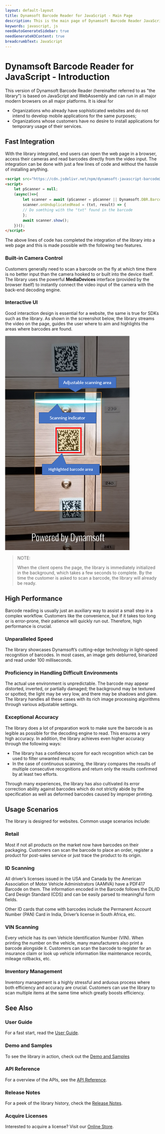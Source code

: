 ```yaml
---
layout: default-layout
title: Dynamsoft Barcode Reader for JavaScript - Main Page
description: This is the main page of Dynamsoft Barcode Reader JavaScript SDK.
keywords: javascript, js
needAutoGenerateSidebar: true
needGenerateH3Content: true
breadcrumbText: JavaScript
---
```


# Dynamsoft Barcode Reader for JavaScript - Introduction

This version of Dynamsoft Barcode Reader (hereinafter referred to as "the library") is based on JavaScript and WebAssembly and can run in all major modern browsers on all major platforms. It is ideal for 

* Organizations who already have sophisticated websites and do not intend to develop mobile applications for the same purposes;
* Organizations whose customers have no desire to install applications for temporary usage of their services.

## Fast Integration

With the library integrated, end users can open the web page in a browser, access their cameras and read barcodes directly from the video input. The integration can be done with just a few lines of code and without the hassle of installing anything.

``` html
<script src="https://cdn.jsdelivr.net/npm/dynamsoft-javascript-barcode@8.8.0/dist/dbr.js"></script>
<script>
    let pScanner = null;
    (async()=>{
        let scanner = await (pScanner = pScanner || Dynamsoft.DBR.BarcodeScanner.createInstance());
        scanner.onUnduplicatedRead = (txt, result) => {
        // Do somthing with the "txt" found in the barcode
        };
        await scanner.show();
    })();
</script>
```

The above lines of code has completed the integration of the library into a web page and this is made possible with the following two features.

### Built-in Camera Control

Customers generally need to scan a barcode on the fly at which time there is no better input than the camera hooked to or built into the device itself. The library uses the powerful **MediaDevices** interface (provided by the browser itself) to instantly connect the video input of the camera with the back-end decoding engine.

### Interactive UI

Good interaction design is essential for a website, the same is true for SDKs such as the library. As shown in the screenshot below, the library streams the video on the page, guides the user where to aim and highlights the areas where barcodes are found.

![Interactive UI](assets/interactive-ui.png)

> NOTE: 
> 
> When the client opens the page, the library is immediately initialized in the background, which takes a few seconds to complete. By the time the customer is asked to scan a barcode, the library will already be ready.

## High Performance

Barcode reading is usually just an auxiliary way to assist a small step in a complex workflow. Customers like the convenience, but if it takes too long or is error-prone, their patience will quickly run out. Therefore, high performance is crucial.

### Unparalleled Speed

The library showcases Dynamsoft’s cutting-edge technology in light-speed recognition of barcodes. In most cases, an image gets deblurred, binarized and read under 100 milliseconds. 

<!--TODO

add more info (APIs, etc.) on how we achieve better speed

-->

### Proficiency in Handling Difficult Environments

The actual use environment is unpredictable. The barcode may appear distorted, inverted, or partially damaged; the background may be textured or spotted; the light may be very low, and there may be shadows and glare. The library handles all these cases with its rich image processing algorithms through various adjustable settings.

<!--TODO

add more info (APIs, etc.) on how we handle these tough codes

-->

### Exceptional Accuracy

The library does a lot of preparation work to make sure the barcode is as legible as possible for the decoding engine to read. This ensures a very high accuracy. In addition, the library achieves even higher accuracy through the following ways:

* The library has a confidence score for each recognition which can be used to filter unwanted results;
* In the case of continuous scanning, the library compares the results of multiple consecutive recognitions and return only the results confirmed by at least two efforts.

Through many experiences, the library has also cultivated its error correction ability against barcodes which do not strictly abide by the specification as well as deformed barcodes caused by improper printing.

## Usage Scenarios

The library is designed for websites. Common usage scenarios include:

### Retail

Most if not all products on the market now have barcodes on their packaging. Customers can scan the barcode to place an order, register a product for post-sales service or just trace the product to its origin.

### ID Scanning

All driver’s licenses issued in the USA and Canada by the American Association of Motor Vehicle Administrators (AAMVA) have a PDF417 Barcode on them. The information encoded in the Barcode follows the DL/ID Card Design Standard (CDS) and can be easily parsed to meaningful form fields.

Other ID cards that come with barcodes include the Permanent Account Number (PAN) Card in India, Driver’s license in South Africa, etc.

### VIN Scanning

Every vehicle has its own Vehicle Identification Number (VIN). When printing the number on the vehicle, many manufacturers also print a barcode alongside it. Customers can scan the barcode to register for an insurance claim or look up vehicle information like maintenance records, mileage rollbacks, etc.

### Inventory Management

Inventory management is a highly stressful and arduous process where both efficiency and accuracy are crucial. Customers can use the library to scan multiple items at the same time which greatly boosts efficiency.

## See Also

### User Guide

For a fast start, read the [User Guide](user-guide/).

### Demo and Samples

To see the library in action, check out the [Demo and Samples](samples-demos/)

### API Reference

For a overview of the APIs, see the [API Reference](api-reference/).

### Release Notes

For a peek of the library history, check the [Release Notes](release-notes/).

### Acquire Licenses

Interested to acquire a license? Visit our <a href="https://www.dynamsoft.com/store/dynamsoft-barcode-reader/#JavaScript" target="_blank">Online Store</a>.